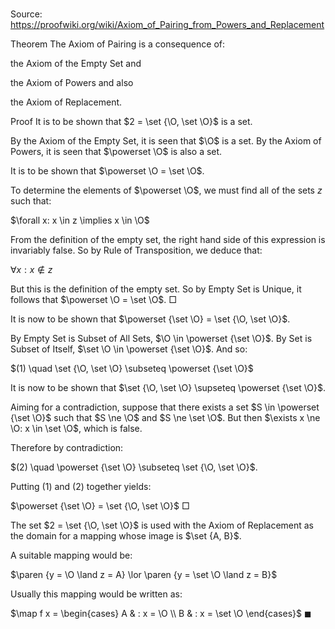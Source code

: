 # 

Source: https://proofwiki.org/wiki/Axiom_of_Pairing_from_Powers_and_Replacement

Theorem
The Axiom of Pairing is a consequence of:

the Axiom of the Empty Set
and

the Axiom of Powers
and also

the Axiom of Replacement.


Proof
It is to be shown that $2 = \set {\O, \set \O}$ is a set.

By the Axiom of the Empty Set, it is seen that $\O$ is a set.
By the Axiom of Powers, it is seen that $\powerset \O$ is also a set.

It is to be shown that $\powerset \O = \set \O$.

To determine the elements of $\powerset \O$, we must find all of the sets $z$ such that:

$\forall x: x \in z \implies x \in \O$

From the definition of the empty set, the right hand side of this expression is invariably false.
So by Rule of Transposition, we deduce that:

$\forall x: x \notin z$

But this is the definition of the empty set.
So by Empty Set is Unique, it follows that $\powerset \O = \set \O$.
$\Box$

It is now to be shown that $\powerset {\set \O} = \set {\O, \set \O}$.

By Empty Set is Subset of All Sets, $\O \in \powerset {\set \O}$.
By Set is Subset of Itself, $\set \O \in \powerset {\set \O}$.
And so:

$(1) \quad \set {\O, \set \O} \subseteq \powerset {\set \O}$

It is now to be shown that $\set {\O, \set \O} \supseteq \powerset {\set \O}$.

Aiming for a contradiction, suppose that there exists a set $S \in \powerset {\set \O}$ such that $S \ne \O$ and $S \ne \set \O$.
But then $\exists x \ne \O: x \in \set \O$, which is false.

Therefore by contradiction:

$(2) \quad \powerset {\set \O} \subseteq \set {\O, \set \O}$.

Putting $(1)$ and $(2)$ together yields:

$\powerset {\set \O} = \set {\O, \set \O}$
$\Box$

The set $2 = \set {\O, \set \O}$ is used with the Axiom of Replacement as the domain for a mapping whose image is $\set {A, B}$.

A suitable mapping would be:

$\paren {y = \O \land z = A} \lor \paren {y = \set \O \land z = B}$

Usually this mapping would be written as:

$\map f x = \begin{cases}
A & : x = \O \\
B & : x = \set \O
\end{cases}$
$\blacksquare$






